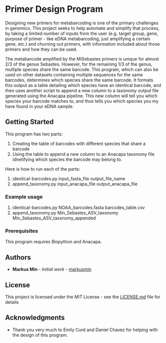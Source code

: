 # Primer Design Program

Designing new primers for metabarcoding is one of the primary challenges in genomics.
This project seeks to help automate and simplify that process, by taking a limited 
number of inputs from the user (e.g. target group, gene, purpose of primer - like 
eDNA metabarcoding, just amplifying a certain gene, etc.) and churning out primers, with
information included about those primers and how they can be used.

The metabarcode amplified by the MiSebastes primers is unique for almost 2/3 of the genus 
Sebastes. However, for the remaining 1/3 of the genus, multiple species share the same barcode. This program, which can also be used on other datasets containing multiple sequences for the same barcodes, determines which species share the same barcode. It formats this output as a table detailing which species have an identical barcode, and then uses another script to append a new column to a taxonomy output file generated using the Anacapa pipeline. This new column will tell you which species your barcode matches to, and thus tells you which species you my have found in your eDNA sample.
## Getting Started

This program has two parts:
1) Creating the table of barcodes with different species that share a barcode
2) Using the table to append a new column to an Anacapa taxonomy file idnetifying which species the barcode may belong to.

Here is how to run each of the parts:

1) identical-barcodes.py input_fasta_file output_file_name
2) append_taxonomy.py input_anacapa_file output_anacapa_file

### Example usage

1) identical-barcodes.py NOAA_barcodes.fasta barcodes_table.csv
2) append_taxonomy.py Min_Sebastes_ASV_taxonomy Min_Sebastes_ASV_taxonomy_appended

### Prerequisites

This program requires Biopython and Anacapa.

## Authors

* **Markus Min** - *Initial work* - [markusmin](https://github.com/markusmin)

## License

This project is licensed under the MIT License - see the [LICENSE.md](LICENSE.md) file for details

## Acknowledgments

* Thank you very much to Emily Curd and Daniel Chavez for helping with the design of this program.

